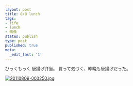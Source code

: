 ```yaml
---
layout: post
title: 8/8 lunch
tags:
- life
- lunch
- 画像
status: publish
type: post
published: true
meta:
  _edit_last: '1'
---
```

びっくもっく 唐揚げ弁当。
買って気づく、昨晩も唐揚げだった。

<a href="http://orihubon.com/wp-content/uploads/20110809-000250.jpg"><img class="alignnone size-full" src="http://orihubon.com/wp-content/uploads/20110809-000250.jpg" alt="20110809-000250.jpg" /></a>

